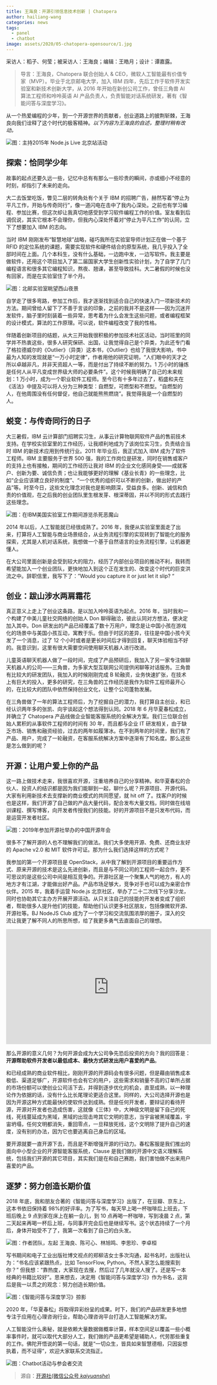 ```yaml
---
title: 王海良：开源引领信息技术创新 | Chatopera
author: hailiang-wang
categories: news
tags:
  - panel
  - chatbot
image: assets/2020/05-chatopera-opensource/1.jpg
---
```


采访人：稻子、何莹；被采访人：王海良；编辑：王皓月；设计：谭嘉露。

> 导言：王海良，Chatopera 联合创始人 & CEO，微软人工智能最有价值专家（MVP）。毕业于北京邮电大学，加入 IBM 四年，先后工作于软件开发实验室和新技术创新大学，从 2016 年开始在新创公司工作，曾任三角兽 AI 算法工程师和呤呤英语 AI 产品负责人，负责智能对话系统研发，著有《智能问答与深度学习》。

从一个热爱编程的少年，到一个开源世界的贡献者，创业道路上的披荆斩棘，王海良向我们诠释了这个时代的极客精神。_以下内容为王海良的自述，整理时稍有改动。_

![图：主持2015年 Node.js Live 北京站活动](/assets/2020/05-chatopera-opensource/1.jpg)

## 探索：恰同学少年

故事的起点还要久远一些，记忆中总有有那么一些珍贵的瞬间，亦或细小不经意的时刻，却指引了未来的走向。

大二去饭堂吃饭，瞥见二层的转角处有个关于 IBM 的招聘广告，赫然写着“停止为平凡工作，开始与传奇同行”，像一道闪电在击中了我内心深处。之前也有学习编程、参加比赛，但这次却让我真切地感受到学习软件编程工作的价值。室友看到后调侃说，其实它根本不会理你，但我内心深处怀着对“停止为平凡工作”的认同，立下了想要加入 IBM 的志向。

当时 IBM 刚刚发布“智慧地球”战略，碰巧我所在实验室导师计划正在做一个基于 RFID 的定位系统的课题，需要实现软件和硬件结合的原型系统，我几乎投入了全部时间在上面。几个本科生，没有什么基础，一边跑中发，一边写软件。我主要是做软件，还用这个项目加入了第二届国家大学生创新性实验计划，为了自学了几门编程语言和很多其它编程知识，熬夜、翘课，甚至导致挂科。大二暑假的时候也没有回家，而是在实验室住了半个月。

![图：北邮实验室眺望西山夜景](/assets/2020/05-chatopera-opensource/2.jpg)

自学走了很多弯路，参加工作后，我才逐渐找到适合自己的快速入门一项新技术的方法。期间曾给人留下了不善于言谈的印象，之前的我并不是这样——因为沉迷开发软件，脑子里时刻装着一些异常，思考着为什么会发生这些问题，或者编程框架的设计模式，算法的工作原理。可以说，软件编程改变了我的性格。

伴随着创新项目的结题，从大三开始我很积极的参加技术社区活动，当时班里的同学并不热衷这些，很多人研究保研、出国，让我觉得自己是个异类，为此还专门看了格拉德威尔的《Outlier》（异类）这本书，《Outlier》也给了我很大影响，书中最为人知的发现就是“一万小时定律”，作者用他的研究证明，“人们眼中的天才之所以卓越非凡，并非天资超人一等，而是付出了持续不断的努力。1 万小时的锤炼是任何人从平凡变成世界级大师的必要条件”。这个时候我明确了自己的未来规划：1 万小时，成为一个职业软件工程师。至今已有十多年过去了，稻盛和夫在《活法》中提及可以将人分为三种类型：自燃型，可燃型和不燃型。“自燃型的人，在他周围没有任何督促，他自己就能熊熊燃烧”。我觉得我是一个自燃型的人。

## 蜕变：与传奇同行的日子

大三暑假，IBM 云计算部门招聘实习生，从事云计算物联网软件产品的售前技术支持。在学校实验室里的工作经历，让我顺利地成为了该岗位实习生，负责结合当时 IBM 的新技术应用到传统行业。2011 年毕业后，我正式加入 IBM 成为了软件工程师。IBM 主要服务于世界 500 强，我的工作岗位是研发，同时在销售或客户的支持上也有接触，期间的工作经历让我对 IBM 的企业文化感同身受——成就客户、创新为要、诚信负责；也让我能够更好的理解《基业长青》的一些理念，比如“企业应该建立良好的制度”、“一个优秀的组织可以不断的创新，做出好的产品”等。时至今日，这些文化理念对我也是影响颇深，受益良多。创新、诚信和负责的价值观，在之后我的创业团队里生根发芽、根深蒂固，并以不同的形式去践行这些理念。

![图：在IBM美国实验室工作期间游览杀死恶魔山](/assets/2020/05-chatopera-opensource/3.jpg)

2014 年以后，人工智能就已经很成熟了。2016 年，我便从实验室里面走了出来，打算将人工智能与商业场景结合，从业务流程引擎的实现转到了智能化的服务探索，尤其是人机对话系统，我想做一个基于自然语言的业务流程引擎，让机器更懂人。

在大公司里面创新是会受到较大的阻力，经历了内部创业项目的推动不利，我转而希望能加入一个创业团队，更快地加入到这个正在发生的、改变这个时代的巨变洪流之中。辞职信里，我写下了：”Would you capture it or just let it slip? “

## 创业：跋山涉水两肩霜花

真正意义上走上了创业这条路，是以加入呤呤英语为起点。2016 年，当时我和一个构建了中美儿童社交网络的创始人 Don 聊得融洽，彼此认同对方想法，便决定加入其中。Don 研发出的产品已经覆盖了数十万用户，理念是让中国小孩在游戏化的场景中与美国小孩互动，寓教于乐。但由于时区的差异，往往是中国小孩今天发了一个消息，过了 12 个小时或者是更长时间后才得到回复，聊天体验相当不好的。我意识到，这里有很大需要空间使用聊天机器人进行改进。

儿童英语聊天机器人做了一段时间，完成了产品预研后，我加入了另一家专注做聊天机器人的公司——三角兽，为多家大型互联网公司提供闲聊等对话服务。三角兽有比较大的研发团队，我加入的时候刚刚完成 B 轮融资，业务快速扩张，在技术上有巨大的投入，更多的研究，在三角兽的工作经历是我作为软件工程师最开心的，在比较大的团队中依然保持创业文化，让整个公司蓬勃发展。

在三角兽做了一年的算法工程师后，为了挖掘自己的潜力，我打算自主创业，和已经认识两年多的张凯、向宇谈起这个想法得到认同。2018 年 6 月华夏春松成立，并确立了 Chatopera 产品线做企业智能客服系统的全解决方案。我们三位联合创始人累积的从事软件工程师的时间有 30 年，而且都与企业 IT 研发相关，由于缺乏市场、销售和融资经验，过去的两年如履薄冰。在不到两年的时间里，我们有了产品、用户，完成了一轮融资，在客服系统解决方案中逐渐有了知名度。那么这些是怎么做到的呢？

## 开源：让用户爱上你的产品

这一路上做技术走来，我很喜欢开源，注重培养自己的分享精神。和华夏春松的合伙人、投资人的结识都是因为我们能聊到一起，聊什么呢？开源项目、开源代码。大家有利用新技术去支撑新的商业模式的共同愿望，就 hit off 了。找客户的时候也是这样，我们开源了自己做的产品大量代码，配合发布大量文档，同时做在线培训课程、撰写博客，向开发者传授我们的技能。好的开源项目不是只发布代码，而是运营开发者社区。

![图：2019年参加开源社举办的中国开源年会](/assets/2020/05-chatopera-opensource/4.jpg)

很多不了解开源的人也不理解我们的做法。我们大多使用开源、免费、还商业友好的 Apache v2.0 和 MIT 软件许可证。那为什么我们选择这样的方式呢？

我参加的第一个开源项目是 OpenStack，从中我了解到开源项目的重要运作方式、原来开源的技术是这么先进创新，而且是与不同公司的工程师一起合作，更不可思议的是这些公司中间是相互竞争的。开源社区是一个聚集人气的地方，有人的地方才有江湖，才能做出好产品。产品市场足够大，竞争对手也可以成为亲密合作伙伴。2015 年，我着手运营 Node.js 北京社区，举办了二十二次线下分享沙龙，同时也协助其它主办方开展开源活动。从只关注自己的技能的开发者变成了组织者，帮助很多人提升他们的技能，帮助他们认识更多社区朋友，包括像微软开源、开源社等。BJ NodeJS Club 成为了一个学习和交流氛围浓厚的圈子，深入的交流让我更了解不同人的所思所想，给了我更多勇气去直面自己的理想。

<iframe width="560" height="315" src="https://www.youtube.com/embed/mYFK6jSWBsc" frameborder="0" allow="accelerometer; autoplay; clipboard-write; encrypted-media; gyroscope; picture-in-picture" allowfullscreen></iframe>

那么开源的意义几何？为何开源会成为大公司争先恐后投资的方向？我的回答是：**开源帮助软件开发者以最低成本、最快方式研发出用户喜爱的产品**。

和已经成熟的商业软件相比，刚刚开源的开源码会有很多问题，但是藉由销售成本极低、渠道足够广，开源软件也会有它的用户，这些需求和销量不高的订单所占据的市场份额可以使创业公司活下去，并得到逐步优化的机会，直至成熟，以一种理论作为依据的话，没有什么比长尾理论更适合这里。同样的，大公司选择开源也是因为开源这种方式能最快的使软件达到成熟。但是任何开发者，要辩证的看待开源，开源对开发者也造成伤害，这就像《三体》中，大神级文明是留下自己的死线，死线蔓延成为黑域，黑域的出现击垮其它文明的意志，当宇宙被黑域覆盖，宇宙坍塌，任何文明都消失，重回零点，一旦释放死线，这个文明除了提升自己的速度，没有别的办法，因为它也要逃离自己身后的区域。

要开源就要一直开源下去，而且是不断增强开源的行动力。春松客服是我们推出的面向中小型企业的开源智能客服系统，Clause 是我们做的开源中文语义理解系统，包括我们开源的其它项目，其实我们是在和自己赛跑，我们害怕做不出来用户喜爱的产品。

## 逐梦：努力创造长期价值

2018 年底，我和朋友合著的《智能问答与深度学习》出版了，在豆瓣、京东上，这本书依旧保持着 98%的好评率。为了写书，每天早上喝一杯咖啡后上班去，下班后晚上 9 点到家在床上在躺一会儿，到 10 点再喝一杯咖啡，写到凌晨 2 点，第二天起来再喝一杯后上班，与同事开完会后也是继续写书。这个状态持续了一个月后，身体开始受不了了，我第一次看到了自己的白头发。

![图：作者团队，左起 王海良、陈可心、林旭鸣、李思珍、李卓桓](/assets/2020/05-chatopera-opensource/6.jpg)

写书期间和电子工业出版社博文视点的郑柳洁女士多次沟通，起书名时，出版社认为：“书名应该紧跟热点，比如 TensorFlow, Python。不然人家怎么能搜索到你？” 但我想：“靠热度，大家现在去搜，然后过了几年就没人搜了。还是写一本经典的书籍比较好”。思来想去，决定用《智能问答与深度学习》作为书名，这背后是我一以贯之的观念：努力创造长期价值。

![图：《智能问答与深度学习》掠影](/assets/2020/05-chatopera-opensource/7.jpg)

2020 年，「华夏春松」将取得异彩纷呈的成果。时下，我们的产品研发更多地想专注于应用在心理咨询行业，帮助心理咨询平台打造人工智能解决方案。

人工智能没什么奥秘，就是依赖大量数据做概率计算，样本空间足以覆盖一些小概率事件时，就可以取代大部分人工，我们做的产品更希望是辅助人，代劳那些重复的工作。佛陀开悟说的第一句话，就是“一切众生，皆具如来智慧德相，只因妄想执着，而不证得”，欢迎大家联系交流指正。

![图：Chatbot活动与参会者交流](/assets/2020/05-chatopera-opensource/8.jpg)

> 源自：[开源社(微信公众号 _kaiyuanshe_)](https://mp.weixin.qq.com/s/UQCnbtTb3YPTb-EgfQhHNQ)
